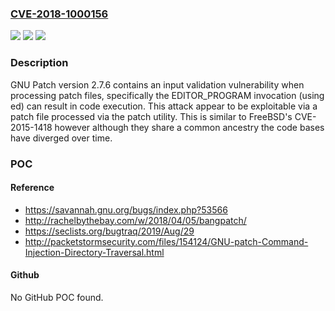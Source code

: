 ### [CVE-2018-1000156](https://cve.mitre.org/cgi-bin/cvename.cgi?name=CVE-2018-1000156)
![](https://img.shields.io/static/v1?label=Product&message=n%2Fa&color=blue)
![](https://img.shields.io/static/v1?label=Version&message=n%2Fa&color=blue)
![](https://img.shields.io/static/v1?label=Vulnerability&message=n%2Fa&color=brighgreen)

### Description

GNU Patch version 2.7.6 contains an input validation vulnerability when processing patch files, specifically the EDITOR_PROGRAM invocation (using ed) can result in code execution. This attack appear to be exploitable via a patch file processed via the patch utility. This is similar to FreeBSD's CVE-2015-1418 however although they share a common ancestry the code bases have diverged over time.

### POC

#### Reference
- https://savannah.gnu.org/bugs/index.php?53566
- http://rachelbythebay.com/w/2018/04/05/bangpatch/
- https://seclists.org/bugtraq/2019/Aug/29
- http://packetstormsecurity.com/files/154124/GNU-patch-Command-Injection-Directory-Traversal.html

#### Github
No GitHub POC found.

